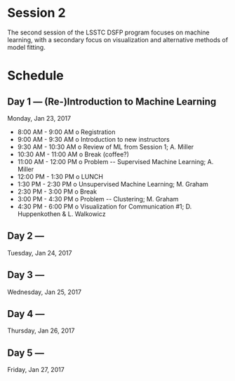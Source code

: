 # Session 2

The second session of the LSSTC DSFP program focuses on machine learning, with a secondary focus on visualization and alternative methods of model fitting.

# Schedule

## Day 1 — (Re-)Introduction to Machine Learning

Monday, Jan 23, 2017

 *  8:00 AM -  9:00 AM  o  Registration
 *  9:00 AM -  9:30 AM  o  Introduction to new instructors
 *  9:30 AM - 10:30 AM  o  Review of ML from Session 1; A. Miller
 * 10:30 AM - 11:00 AM  o  Break (coffee?)
 * 11:00 AM - 12:00 PM  o  Problem -- Supervised Machine Learning; A. Miller
 * 12:00 PM -  1:30 PM  o  LUNCH
 *  1:30 PM -  2:30 PM  o  Unsupervised Machine Learning; M. Graham
 *  2:30 PM -  3:00 PM  o  Break
 *  3:00 PM -  4:30 PM  o  Problem -- Clustering; M. Graham
 *  4:30 PM -  6:00 PM  o  Visualization for Communication #1; D. Huppenkothen & L. Walkowicz

## Day 2 — 

Tuesday, Jan 24, 2017

## Day 3 — 

Wednesday, Jan 25, 2017

## Day 4 — 

Thursday, Jan 26, 2017

## Day 5 — 

Friday, Jan 27, 2017



